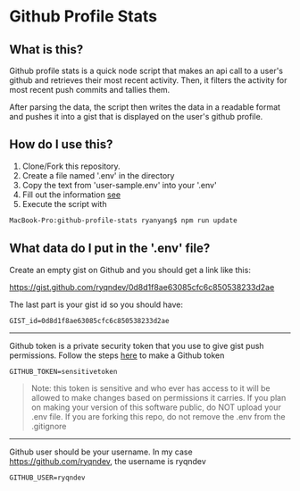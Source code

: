 # Github Profile Stats

## What is this?

Github profile stats is a quick node script that makes an api call to a user's github and retrieves
their most recent activity. Then, it filters the activity for most recent push commits and tallies them.

After parsing the data, the script then writes the data in a readable format and pushes it into a gist 
that is displayed on the user's github profile.

## How do I use this?

1. Clone/Fork this repository.
2. Create a file named '.env' in the directory
3. Copy the text from 'user-sample.env' into your '.env'
4. Fill out the information [see](#what-data-do-i-put-in-the-env-file)
5. Execute the script with 
```bash
MacBook-Pro:github-profile-stats ryanyang$ npm run update
```


## What data do I put in the '.env' file?

Create an empty gist on Github and you should get a link like this:

https://gist.github.com/ryqndev/0d8d1f8ae63085cfc6c850538233d2ae

The last part is your gist id so you should have:
```
GIST_id=0d8d1f8ae63085cfc6c850538233d2ae
```
---
Github token is a private security token that you use to give gist push permissions. Follow the steps [here](https://help.github.com/en/github/authenticating-to-github/creating-a-personal-access-token-for-the-command-line) to make a Github token
```
GITHUB_TOKEN=sensitivetoken
```
> Note: this token is sensitive and who ever has access to it will be allowed to make changes based on permissions it carries. If you plan on making your version of this software public, do NOT upload your .env file. If you are forking this repo, do not remove the .env from the .gitignore
---
Github user should be your username. In my case https://github.com/ryqndev, the username is ryqndev
```
GITHUB_USER=ryqndev
```